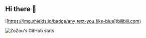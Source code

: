 ## Hi there 👋
![https://img.shields.io/badge/any_text-you_like-blue](bilibili.com)

![ZoZou's GitHub stats](https://github-readme-stats.vercel.app/api?username=ZoZou02&show_icons=true&theme=radical)
